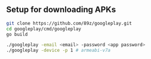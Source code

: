 ## Setup for downloading APKs

```sh
git clone https://github.com/89z/googleplay.git
cd googleplay/cmd/googleplay
go build

./googleplay -email <email> -password <app password>
./googleplay -device -p 1 # armeabi-v7a
```
